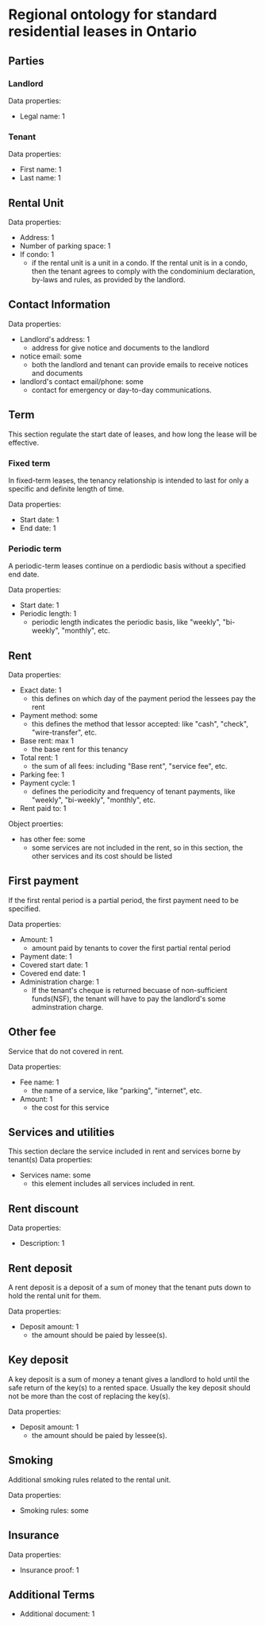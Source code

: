 # Regional ontology for standard residential leases in Ontario 

## Parties 

### Landlord 

Data properties: 
- Legal name: 1 

### Tenant 

Data properties: 
- First name: 1 
- Last name: 1

## Rental Unit 

Data properties: 
- Address: 1
- Number of parking space: 1 
- If condo: 1
    - if the rental unit is a unit in a condo. If the rental unit is in a condo, then the tenant agrees to comply with the condominium declaration, by-laws and rules, as provided by the landlord. 

## Contact Information 

Data properties: 
- Landlord's address: 1 
    - address for give notice and documents to the landlord 
- notice email: some
    - both the landlord and tenant can provide emails to receive notices and documents
- landlord's contact email/phone: some 
    - contact for emergency or day-to-day communications. 


## Term 
This section regulate the start date of leases, and how long the lease will be effective. 

### Fixed term 
In fixed-term leases, the tenancy relationship is intended to last for only a specific and definite length of time.

Data properties: 
- Start date: 1 
- End date: 1 

### Periodic term 
A periodic-term leases continue on a perdiodic basis without a specified end date. 

Data properties: 
- Start date: 1 
- Periodic length: 1
    - periodic length indicates the periodic basis, like "weekly", "bi-weekly", "monthly", etc. 


## Rent 

Data properties: 
- Exact date: 1 
    - this defines on which day of the payment period the lessees pay the rent
- Payment method: some
    - this defines the method that lessor accepted: like "cash", "check", "wire-transfer", etc. 
- Base rent: max 1 
    - the base rent for this tenancy
- Total rent: 1 
    - the sum of all fees: including "Base rent", "service fee", etc. 
- Parking fee: 1
- Payment cycle: 1 
    - defines the periodicity and frequency of tenant payments, like "weekly", "bi-weekly", "monthly", etc. 
- Rent paid to: 1


Object proerties: 
- has other fee: some 
    - some services are not included in the rent, so in this section, the other services and its cost should be listed

## First payment 
If the first rental period is a partial period, the first payment need to be specified. 

Data properties: 
- Amount: 1 
    - amount paid by tenants to cover the first partial rental period
- Payment date: 1
- Covered start date: 1 
- Covered end date: 1 
- Administration charge: 1
    - If the tenant's cheque is returned becuase of non-sufficient funds(NSF), the tenant will have to pay the landlord's some adminstration charge. 

## Other fee 
Service that do not covered in rent. 

Data properties: 
- Fee name: 1 
    - the name of a service, like "parking", "internet", etc. 
- Amount: 1
    - the cost for this service

## Services and utilities 
This section declare the service included in rent and services borne by tenant(s)
Data properties: 
- Services name: some 
    - this element includes all services included in rent. 

## Rent discount

Data properties: 
- Description: 1

## Rent deposit 
A rent deposit is a deposit of a sum of money that the tenant puts down to hold the rental unit for them.

Data properties: 
- Deposit amount: 1
    - the amount should be paied by lessee(s). 


## Key deposit 
A key deposit is a sum of money a tenant gives a landlord to hold until the safe return of the key(s) to a rented space. Usually the key deposit should not be more than the cost of replacing the key(s). 

Data properties: 
- Deposit amount: 1
    - the amount should be paied by lessee(s). 


## Smoking 
Additional smoking rules related to the rental unit. 

Data properties: 
- Smoking rules: some 

## Insurance

Data properties: 
- Insurance proof: 1

## Additional Terms 

- Additional document: 1